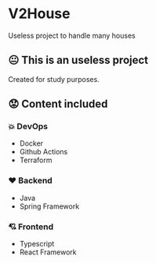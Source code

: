 # V2House
Useless project to handle many houses

## :neutral_face:	This is an useless project
Created for study purposes.

## :worried: Content included
### :boom: DevOps
- Docker
- Github Actions
- Terraform
### :heart:	Backend
- Java
- Spring Framework
### :cupid:	Frontend
- Typescript
- React Framework
